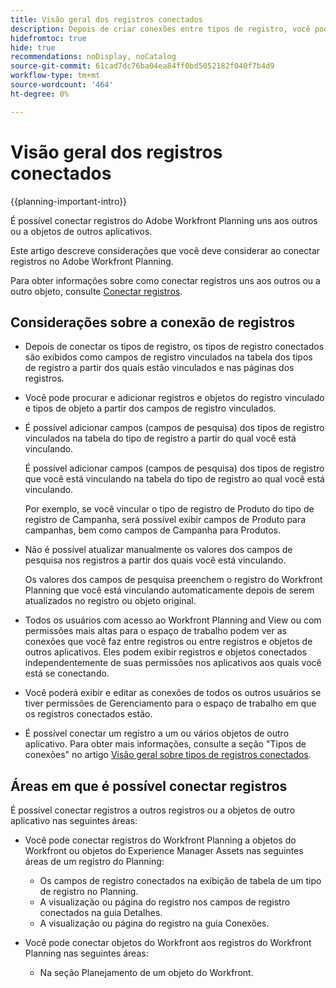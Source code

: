 ```yaml
---
title: Visão geral dos registros conectados
description: Depois de criar conexões entre tipos de registro, você pode conectar registros individuais uns aos outros. Este artigo descreve considerações que você deve considerar ao conectar registros no Adobe Workfront Planning.
hidefromtoc: true
hide: true
recommendations: noDisplay, noCatalog
source-git-commit: 61cad7dc76ba04ea84ff0bd5052182f040f7b4d9
workflow-type: tm+mt
source-wordcount: '464'
ht-degree: 0%

---
```



<!--update metadata at GA-->

# Visão geral dos registros conectados

{{planning-important-intro}}

É possível conectar registros do Adobe Workfront Planning uns aos outros ou a objetos de outros aplicativos.

Este artigo descreve considerações que você deve considerar ao conectar registros no Adobe Workfront Planning.

Para obter informações sobre como conectar registros uns aos outros ou a outro objeto, consulte [Conectar registros](/help/quicksilver/planning/records/connect-records.md).


## Considerações sobre a conexão de registros

* Depois de conectar os tipos de registro, os tipos de registro conectados são exibidos como campos de registro vinculados na tabela dos tipos de registro a partir dos quais estão vinculados e nas páginas dos registros.
* Você pode procurar e adicionar registros e objetos do registro vinculado e tipos de objeto a partir dos campos de registro vinculados.
* É possível adicionar campos (campos de pesquisa) dos tipos de registro vinculados na tabela do tipo de registro a partir do qual você está vinculando.

  É possível adicionar campos (campos de pesquisa) dos tipos de registro que você está vinculando na tabela do tipo de registro ao qual você está vinculando.

  Por exemplo, se você vincular o tipo de registro de Produto do tipo de registro de Campanha, será possível exibir campos de Produto para campanhas, bem como campos de Campanha para Produtos.
* Não é possível atualizar manualmente os valores dos campos de pesquisa nos registros a partir dos quais você está vinculando.

  Os valores dos campos de pesquisa preenchem o registro do Workfront Planning que você está vinculando automaticamente depois de serem atualizados no registro ou objeto original.

* Todos os usuários com acesso ao Workfront Planning and View ou com permissões mais altas para o espaço de trabalho podem ver as conexões que você faz entre registros ou entre registros e objetos de outros aplicativos. Eles podem exibir registros e objetos conectados independentemente de suas permissões nos aplicativos aos quais você está se conectando.
* Você poderá exibir e editar as conexões de todos os outros usuários se tiver permissões de Gerenciamento para o espaço de trabalho em que os registros conectados estão.
* É possível conectar um registro a um ou vários objetos de outro aplicativo. Para obter mais informações, consulte a seção &quot;Tipos de conexões&quot; no artigo [Visão geral sobre tipos de registros conectados](/help/quicksilver/planning/architecture/connect-record-types-overview.md).

## Áreas em que é possível conectar registros

É possível conectar registros a outros registros ou a objetos de outro aplicativo nas seguintes áreas:

* Você pode conectar registros do Workfront Planning a objetos do Workfront ou objetos do Experience Manager Assets nas seguintes áreas de um registro do Planning:

   * Os campos de registro conectados na exibição de tabela de um tipo de registro no Planning.
   * A visualização ou página do registro nos campos de registro conectados na guia Detalhes.
   * A visualização ou página do registro na guia Conexões.

* Você pode conectar objetos do Workfront aos registros do Workfront Planning nas seguintes áreas:

   * Na seção Planejamento de um objeto do Workfront.

